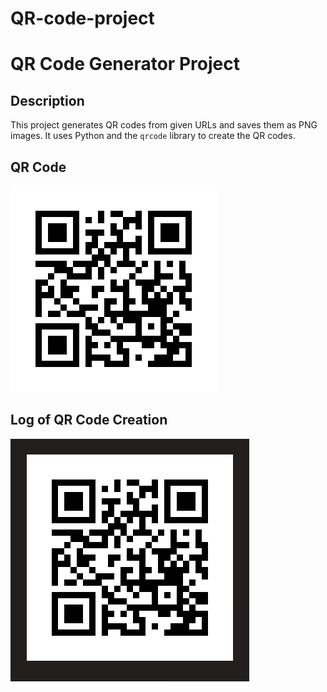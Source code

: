 # QR-code-project

# QR Code Generator Project

## Description
This project generates QR codes from given URLs and saves them as PNG images. It uses Python and the `qrcode` library to create the QR codes.

## QR Code
![QR Code](qrcode.png)
## Log of QR Code Creation
![Log Image](log_image.png)
